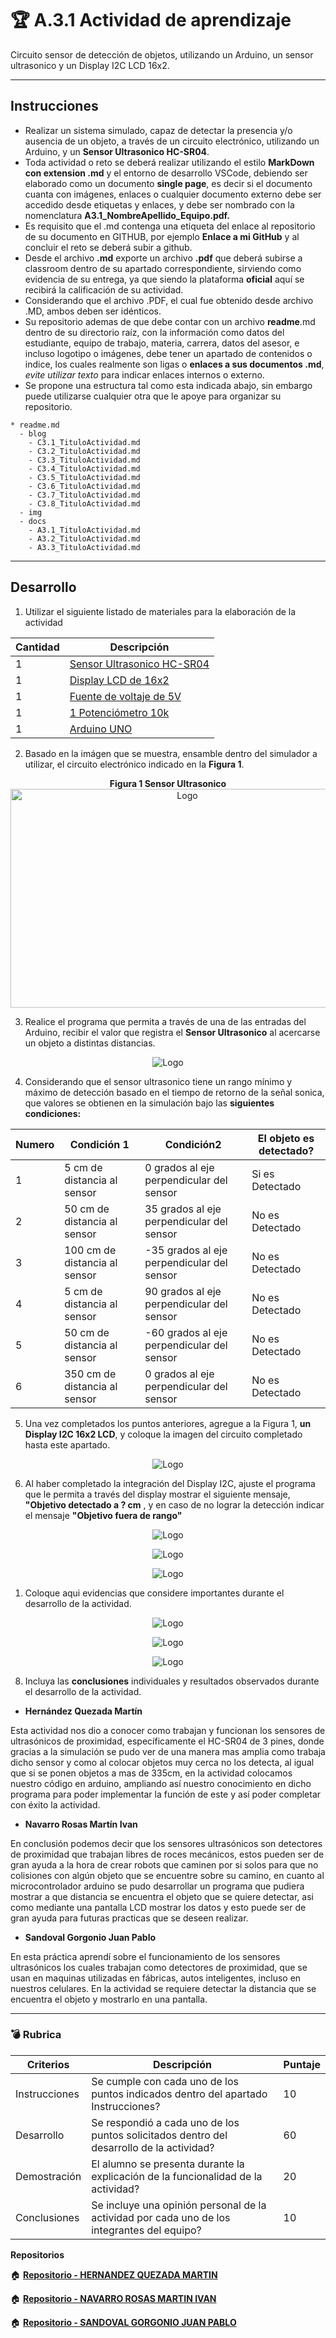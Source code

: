 # :trophy: A.3.1 Actividad de aprendizaje

Circuito sensor de detección de objetos, utilizando un Arduino, un sensor ultrasonico y un Display I2C LCD 16x2.
___

## Instrucciones

* Realizar un sistema simulado, capaz de detectar la presencia y/o ausencia de un objeto, a través de un circuito electrónico, utilizando un Arduino, y un **Sensor Ultrasonico HC-SR04**.
* Toda actividad o reto se deberá realizar utilizando el estilo **MarkDown con extension .md** y el entorno de desarrollo VSCode, debiendo ser elaborado como un documento **single page**, es decir si el documento cuanta con imágenes, enlaces o cualquier documento externo debe ser accedido desde etiquetas y enlaces, y debe ser nombrado con la nomenclatura **A3.1_NombreApellido_Equipo.pdf.**
* Es requisito que el .md contenga una etiqueta del enlace al repositorio de su documento en GITHUB, por ejemplo **Enlace a mi GitHub** y al concluir el reto se deberá subir a github.
* Desde el archivo **.md** exporte un archivo **.pdf** que deberá subirse a classroom dentro de su apartado correspondiente, sirviendo como evidencia de su entrega, ya que siendo la plataforma **oficial** aquí se recibirá la calificación de su actividad.
* Considerando que el archivo .PDF, el cual fue obtenido desde archivo .MD, ambos deben ser idénticos.
* Su repositorio ademas de que debe contar con un archivo **readme**.md dentro de su directorio raíz, con la información como datos del estudiante, equipo de trabajo, materia, carrera, datos del asesor, e incluso logotipo o imágenes, debe tener un apartado de contenidos o indice, los cuales realmente son ligas o **enlaces a sus documentos .md**, _evite utilizar texto_ para indicar enlaces internos o externo.
* Se propone una estructura tal como esta indicada abajo, sin embargo puede utilizarse cualquier otra que le apoye para organizar su repositorio.
  
```
* readme.md
  - blog
    - C3.1_TituloActividad.md
    - C3.2_TituloActividad.md
    - C3.3_TituloActividad.md
    - C3.4_TituloActividad.md
    - C3.5_TituloActividad.md
    - C3.6_TituloActividad.md
    - C3.7_TituloActividad.md
    - C3.8_TituloActividad.md
  - img
  - docs
    - A3.1_TituloActividad.md
    - A3.2_TituloActividad.md
    - A3.3_TituloActividad.md
```
___

## Desarrollo

1. Utilizar el siguiente listado de materiales para la elaboración de la actividad

| Cantidad | Descripción                                                                                                                                                                                                                        |
| -------- | ---------------------------------------------------------------------------------------------------------------------------------------------------------------------------------------------------------------------------------- |
| 1        | [Sensor Ultrasonico HC-SR04](https://www.amazon.com.mx/SainSmart-HC-SR04-Ranging-Detector-Distance/dp/B004U8TOE6/ref=sr_1_5?__mk_es_MX=%C3%85M%C3%85%C5%BD%C3%95%C3%91&dchild=1&keywords=hc-sr04&qid=1599005012&sr=8-5)            |
| 1         | [Display LCD de 16x2](https://www.steren.com.mx/display-lcd-2x16.html)
| 1        | [Fuente de voltaje de 5V](https://www.yescomusa.com/products/30v-precision-variable-voltage-power-supply-dc-converter)  |
| 1        | [1 Potenciómetro 10k ](https://www.amazon.com.mx/Uxcell-a15011600ux0235-Linear-Rotary-Potentiometer/dp/B01DKCUVMQ/ref=sr_1_1?__mk_es_MX=%C3%85M%C3%85%C5%BD%C3%95%C3%91&dchild=1&keywords=potenciometro+10k&qid=1599005041&sr=8-1) |
| 1        | [Arduino UNO](https://www.amazon.com.mx/Progressive-Automations-LC-066-Arduino-Rev3/dp/B00WH5XOJK/ref=sr_1_7?__mk_es_MX=%C3%85M%C3%85%C5%BD%C3%95%C3%91&dchild=1&keywords=arduino+uno&qid=1599005073&sr=8-7)                       |

2. Basado en la imágen que se muestra, ensamble dentro del simulador a utilizar, el circuito electrónico indicado en la **Figura 1**.

<p align="center"> 
    <strong>Figura 1 Sensor Ultrasonico</strong>
    <img alt="Logo" src="/img/C3.x_ArduinoEsquematicoSensorUltrasonico.png"
    width=550 height=350>
</p>


3. Realice el programa que permita a través de una de las entradas del Arduino, recibir el valor que registra el **Sensor Ultrasonico** al acercarse un objeto a distintas distancias.

<p align="center"> 
    <img alt="Logo" src="../img/A3.1_Codigo.png"
    width= height=>
</p>

4. Considerando que el sensor ultrasonico tiene un rango mínimo y máximo de detección basado en el tiempo de retorno de la señal sonica, que valores se obtienen en la simulación bajo las **siguientes condiciones:**

| Numero | Condición 1                   | Condición2                                 | El objeto es detectado? |
| ------ | ----------------------------- | ------------------------------------------ | ----------------------- |
| 1      | 5 cm de distancia al sensor   | 0 grados al eje perpendicular del sensor   | Si es Detectado
| 2      | 50 cm de distancia al sensor  | 35 grados al eje perpendicular del sensor  | No es Detectado
| 3      | 100 cm de distancia al sensor | -35 grados al eje perpendicular del sensor | No es Detectado
| 4      | 5 cm de distancia al sensor   | 90 grados al eje perpendicular del sensor  | No es Detectado
| 5      | 50 cm de distancia al sensor  | -60 grados al eje perpendicular del sensor | No es Detectado
| 6      | 350 cm de distancia al sensor | 0 grados al eje perpendicular del sensor   | No es Detectado

5. Una vez completados los puntos anteriores, agregue a la Figura 1, **un Display I2C 16x2 LCD**, y coloque la imagen del circuito completado hasta este apartado.

<p align="center"> 
    <img alt="Logo" src="../img/A3.1_Circuito.png"
    width= height=>
</p>


6. Al haber completado la integración del Display I2C, ajuste el programa que le permita a través del display mostrar el siguiente mensaje, **"Objetivo detectado a ? cm** , y en caso de no lograr la detección indicar el mensaje **"Objetivo fuera de rango"**
<p align="center"> 
    <img alt="Logo" src="../img/A3.1_Codigo2.png"
    width= height=>
</p>

<p align="center"> 
    <img alt="Logo" src="../img/A3.1_Circuito1.png"
    width= height=>
</p>

<p align="center"> 
    <img alt="Logo" src="../img/A3.1_Circuito2.png"
    width= height=>
</p>

1. Coloque aqui evidencias que considere importantes durante el desarrollo de la actividad.
<p align="center"> 
    <img alt="Logo" src="../img/Evidencias/3.1_E1.png"
    width= height=>
</p>

<p align="center"> 
    <img alt="Logo" src="../img/Evidencias/3.1_E2.png"
    width= height=>
</p>

<p align="center"> 
    <img alt="Logo" src="../img/Evidencias/3.1_E3.png"
    width= height=>
</p>

8.  Incluya las **conclusiones** individuales y resultados observados durante el desarrollo de la actividad.

- **Hernández Quezada Martín**

Esta actividad nos dio a conocer como trabajan y funcionan los sensores de ultrasónicos de proximidad, específicamente el HC-SR04 de 3 pines, donde gracias a la simulación se pudo ver de una manera mas amplia como trabaja dicho sensor y como al colocar objetos muy cerca no los detecta, al igual que si se ponen objetos a mas de 335cm, en la actividad colocamos nuestro código en arduino, ampliando así nuestro conocimiento en dicho programa para poder implementar la función de este y así poder completar con éxito la actividad.

- **Navarro Rosas Martín Ivan**

En conclusión podemos decir que los sensores ultrasónicos son detectores de proximidad que trabajan libres de roces mecánicos, estos pueden ser de gran ayuda a la hora de crear robots que caminen por si solos para que no colisiones con algún objeto que se encuentre sobre su camino, en cuanto al microcontrolador arduino se pudo desarrollar un programa que pudiera mostrar a que distancia se encuentra el objeto que se quiere detectar, asi como mediante una pantalla LCD mostrar los datos y esto puede ser de gran ayuda para futuras practicas que se deseen realizar.

- **Sandoval Gorgonio Juan Pablo** 

En esta práctica aprendí sobre el funcionamiento de los sensores ultrasónicos los cuales trabajan como detectores de proximidad, que se usan en maquinas utilizadas en fábricas, autos inteligentes, incluso en nuestros celulares. En la actividad se requiere detectar la distancia que se encuentra el objeto y mostrarlo en una pantalla.
___

### :bomb: Rubrica

| Criterios     | Descripción                                                                                  | Puntaje |
| ------------- | -------------------------------------------------------------------------------------------- | ------- |
| Instrucciones | Se cumple con cada uno de los puntos indicados dentro del apartado Instrucciones?            | 10      |
| Desarrollo    | Se respondió a cada uno de los puntos solicitados dentro del desarrollo de la actividad?     | 60      |
| Demostración  | El alumno se presenta durante la explicación de la funcionalidad de la actividad?            | 20      |
| Conclusiones  | Se incluye una opinión personal de la actividad  por cada uno de los integrantes del equipo? | 10      |

**Repositorios**

:house: [**Repositorio - HERNANDEZ QUEZADA MARTIN**](https://github.com/MartinHQ23/SistemasProgramables)

:house: [**Repositorio - NAVARRO ROSAS MARTIN IVAN**](https://github.com/MartinNavarro17/REPOSITORIO-SISTEMAS-PROGRAMABLES)

:house: [**Repositorio - SANDOVAL GORGONIO JUAN PABLO**](https://github.com/JuanPSG/SistemasProgramables)